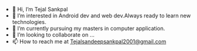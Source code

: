 - 👋 Hi, I’m Tejal Sankpal
- 👀 I’m interested in Android dev and web dev.Always ready to learn new technologies.
- 🌱 I’m currently pursuing my masters in computer application.
- 💞️ I’m looking to collaborate on ...
- 📫 How to reach me at Tejalsandeepsankpal2001@gmail.com

<!---
Tejalsankpal1212/Tejalsankpal1212 is a ✨ special ✨ repository because its `README.md` (this file) appears on your GitHub profile.
You can click the Preview link to take a look at your changes.
--->
